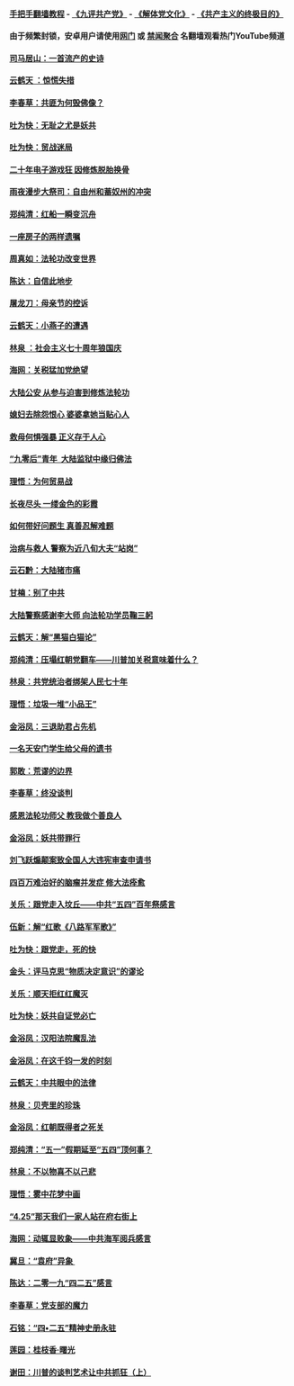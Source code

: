 #### [手把手翻墙教程](https://github.com/gfw-breaker/guides/wiki) -  [《九评共产党》](https://github.com/gfw-breaker/9ping.md?t=05210358) - [《解体党文化》](https://github.com/gfw-breaker/jtdwh.md?t=05210358) - [《共产主义的终极目的》](https://github.com/gfw-breaker/gczydzjmd.md?t=05210358)

#### 由于频繁封锁，安卓用户请使用[网门](https://git.io/ogatea2) 或 [禁闻聚合](https://github.com/gfw-breaker/bn-android) 名翻墙观看热门YouTube频道 

#### [司马居山：一首流产的史诗](../pages/nsc993/n11268076.md?t=05210358) 

#### [云鹤天 ：惊慌失措](../pages/nsc993/n11267465.md?t=05210358) 

#### [李春草：共匪为何毁佛像？](../pages/nsc993/n11267454.md?t=05210358) 

#### [吐为快：无耻之尤是妖共](../pages/nsc993/n11261325.md?t=05210358) 

#### [吐为快：贸战迷局](../pages/nsc993/n11261303.md?t=05210358) 

#### [二十年电子游戏狂 因修炼脱胎换骨](../pages/nsc993/n11258498.md?t=05210358) 

#### [雨夜漫步大祭司：自由州和蓄奴州的冲突](../pages/nsc993/n11259095.md?t=05210358) 

#### [郑纯清：红船一瞬变沉舟](../pages/nsc993/n11256277.md?t=05210358) 

#### [一座房子的两样遗嘱](../pages/nsc993/n11253464.md?t=05210358) 

#### [周真如：法轮功改变世界](../pages/nsc993/n11254173.md?t=05210358) 

#### [陈达：自信此地步](../pages/nsc993/n11254025.md?t=05210358) 

#### [屠龙刀：母亲节的控诉](../pages/nsc993/n11253997.md?t=05210358) 

#### [云鹤天：小燕子的遭遇](../pages/nsc993/n11253153.md?t=05210358) 

#### [林泉 ：社会主义七十周年狼国庆](../pages/nsc993/n11253108.md?t=05210358) 

#### [海网：关税猛加党绝望](../pages/nsc993/n11253056.md?t=05210358) 

#### [大陆公安 从参与迫害到修炼法轮功](../pages/nsc993/n11252250.md?t=05210358) 

#### [媳妇去除怨恨心 婆婆拿她当贴心人](../pages/nsc993/n11252448.md?t=05210358) 

#### [救母何惧强暴 正义存于人心](../pages/nsc993/n11248618.md?t=05210358) 

#### [“九零后”青年  大陆监狱中缘归佛法](../pages/nsc993/n11248180.md?t=05210358) 

#### [理悟：为何贸易战](../pages/nsc993/n11246103.md?t=05210358) 

#### [长夜尽头 一缕金色的彩霞](../pages/nsc993/n11245419.md?t=05210358) 

#### [如何带好问题生 真善忍解难题](../pages/nsc993/n11243655.md?t=05210358) 

#### [治病与救人 警察为近八旬大夫“站岗”](../pages/nsc993/n11243139.md?t=05210358) 

#### [云石黔：大陆猪市痛](../pages/nsc993/n11243584.md?t=05210358) 

#### [甘楠：别了中共](../pages/nsc993/n11243152.md?t=05210358) 

#### [大陆警察感谢李大师 向法轮功学员鞠三躬](../pages/nsc993/n11243062.md?t=05210358) 

#### [云鹤天：解“黑猫白猫论”](../pages/nsc993/n11241079.md?t=05210358) 

#### [郑纯清：压塌红朝党翻车——川普加关税意味着什么？](../pages/nsc993/n11241056.md?t=05210358) 

#### [林泉：共党统治者绑架人民七十年](../pages/nsc993/n11241034.md?t=05210358) 

#### [理悟：垃圾一堆“小品王”](../pages/nsc993/n11241005.md?t=05210358) 

#### [金浴凤：三退助君占先机](../pages/nsc993/n11240896.md?t=05210358) 

#### [一名天安门学生给父母的遗书](../pages/nsc993/n11240241.md?t=05210358) 

#### [郭敢：荒谬的边界](../pages/nsc993/n11239395.md?t=05210358) 

#### [李春草：终没谈判](../pages/nsc993/n11238751.md?t=05210358) 

#### [感恩法轮功师父 教我做个善良人](../pages/nsc993/n11238180.md?t=05210358) 

#### [金浴凤：妖共带罪行](../pages/nsc993/n11238313.md?t=05210358) 

#### [刘飞跃煽颠案致全国人大违宪审查申请书](../pages/nsc993/n11238268.md?t=05210358) 

#### [四百万难治好的脑瘤并发症 修大法痊愈](../pages/nsc993/n11238020.md?t=05210358) 

#### [关乐：跟党走入坟丘——中共“五四”百年祭感言](../pages/nsc993/n11236150.md?t=05210358) 

#### [伍新：解“红歌《八路军军歌》”](../pages/nsc993/n11227702.md?t=05210358) 

#### [吐为快：跟党走，死的快](../pages/nsc993/n11227511.md?t=05210358) 

#### [金头：评马克思“物质决定意识”的谬论](../pages/nsc993/n11227161.md?t=05210358) 

#### [关乐：顺天拒红红魔灭](../pages/nsc993/n11225393.md?t=05210358) 

#### [吐为快：妖共自证党必亡](../pages/nsc993/n11223109.md?t=05210358) 

#### [金浴凤：汉阳法院魔乱法](../pages/nsc993/n11222083.md?t=05210358) 

#### [金浴凤：在这千钧一发的时刻](../pages/nsc993/n11222047.md?t=05210358) 

#### [云鹤天：中共眼中的法律](../pages/nsc993/n11221943.md?t=05210358) 

#### [林泉：贝壳里的珍珠](../pages/nsc993/n11217073.md?t=05210358) 

#### [金浴凤：红朝既得者之死关](../pages/nsc993/n11217063.md?t=05210358) 

#### [郑纯清：“五一”假期延至“五四”顶何事？](../pages/nsc993/n11217000.md?t=05210358) 

#### [林泉：不以物喜不以己悲](../pages/nsc993/n11216987.md?t=05210358) 

#### [理悟：雾中花梦中画](../pages/nsc993/n11213846.md?t=05210358) 

#### [“4.25”那天我们一家人站在府右街上](../pages/nsc993/n11210435.md?t=05210358) 

#### [海网：动辄显败象——中共海军阅兵感言](../pages/nsc993/n11212147.md?t=05210358) 

#### [冀旦：“袁府”异象 ](../pages/nsc993/n11211996.md?t=05210358) 

#### [陈达：二零一九“四二五”感言](../pages/nsc993/n11211971.md?t=05210358) 

#### [李春草：党支部的魔力](../pages/nsc993/n11211722.md?t=05210358) 

#### [石铭：“四•二五”精神史册永驻](../pages/nsc993/n11210585.md?t=05210358) 

#### [莲园：桂枝香‧曙光](../pages/nsc993/n11210371.md?t=05210358) 

#### [谢田：川普的谈判艺术让中共抓狂（上）](../pages/nsc993/n11209038.md?t=05210358) 

